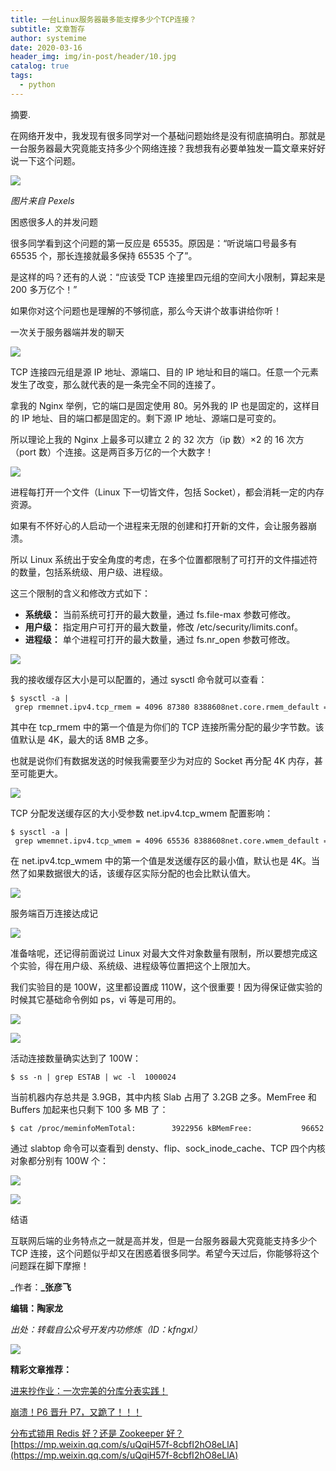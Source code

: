 ```yaml
---
title: 一台Linux服务器最多能支撑多少个TCP连接？
subtitle: 文章暂存
author: systemime
date: 2020-03-16
header_img: img/in-post/header/10.jpg
catalog: true
tags:
  - python
---
```

摘要.

<!-- more -->
在网络开发中，我发现有很多同学对一个基础问题始终是没有彻底搞明白。那就是一台服务器最大究竟能支持多少个网络连接？我想我有必要单独发一篇文章来好好说一下这个问题。

![](https://mmbiz.qpic.cn/mmbiz_png/MOwlO0INfQqDH5OzBrYo6NpiarOze04VTHJmrCe50b99H6alHricXgiaNP7fVUv4sTgIJU9zszbl6IiapJ2KvVhZLg/640?wx_fmt=png)

_图片来自 Pexels_  

困惑很多人的并发问题

很多同学看到这个问题的第一反应是 65535。原因是：“听说端口号最多有 65535 个，那长连接就最多保持 65535 个了”。  

是这样的吗？还有的人说：“应该受 TCP 连接里四元组的空间大小限制，算起来是 200 多万亿个！”

如果你对这个问题也是理解的不够彻底，那么今天讲个故事讲给你听！

一次关于服务器端并发的聊天

![](https://mmbiz.qpic.cn/mmbiz_png/BBjAFF4hcwoo5ibkEGbrfCkOXicTNTjPGxzv6h8iaQXTt7zGndbmn4sht6iasE6Y5LdW64ZAgdkxibTtah5qyGoMKqQ/640?wx_fmt=png)

TCP 连接四元组是源 IP 地址、源端口、目的 IP 地址和目的端口。任意一个元素发生了改变，那么就代表的是一条完全不同的连接了。  

拿我的 Nginx 举例，它的端口是固定使用 80。另外我的 IP 也是固定的，这样目的 IP 地址、目的端口都是固定的。剩下源 IP 地址、源端口是可变的。  

所以理论上我的 Nginx 上最多可以建立 2 的 32 次方（ip 数）×2 的 16 次方（port 数）个连接。这是两百多万亿的一个大数字！  

![](https://mmbiz.qpic.cn/mmbiz_png/BBjAFF4hcwoo5ibkEGbrfCkOXicTNTjPGxzjVPBaZFsRWxsP4PT92osvJcEicb4giceBWX3pO37OnI6qCDiaeHZ63Pg/640?wx_fmt=png)

进程每打开一个文件（Linux 下一切皆文件，包括 Socket），都会消耗一定的内存资源。  

如果有不怀好心的人启动一个进程来无限的创建和打开新的文件，会让服务器崩溃。  

所以 Linux 系统出于安全角度的考虑，在多个位置都限制了可打开的文件描述符的数量，包括系统级、用户级、进程级。  

这三个限制的含义和修改方式如下：

-   **系统级：** 当前系统可打开的最大数量，通过 fs.file-max 参数可修改。
-   **用户级：** 指定用户可打开的最大数量，修改 /etc/security/limits.conf。
-   **进程级：** 单个进程可打开的最大数量，通过 fs.nr_open 参数可修改。

![](https://mmbiz.qpic.cn/mmbiz_png/BBjAFF4hcwoo5ibkEGbrfCkOXicTNTjPGxbO8LmdRkuWzWnGMGR2uG5luAtmDxb11XRjq17ntiasSHbwf5NEZf7hA/640?wx_fmt=png)

我的接收缓存区大小是可以配置的，通过 sysctl 命令就可以查看：

    $ sysctl -a | grep rmemnet.ipv4.tcp_rmem = 4096 87380 8388608net.core.rmem_default = 212992net.core.rmem_max = 8388608

其中在 tcp_rmem 中的第一个值是为你们的 TCP 连接所需分配的最少字节数。该值默认是 4K，最大的话 8MB 之多。  

也就是说你们有数据发送的时候我需要至少为对应的 Socket 再分配 4K 内存，甚至可能更大。  

![](https://mmbiz.qpic.cn/mmbiz_png/BBjAFF4hcwoo5ibkEGbrfCkOXicTNTjPGxS9JZ4Rf3jw5Cic6k7yqkJuEn87oJahc7TO5wGkUBkh6P8YRTUFTINAA/640?wx_fmt=png)

TCP 分配发送缓存区的大小受参数 net.ipv4.tcp_wmem 配置影响：  

    $ sysctl -a | grep wmemnet.ipv4.tcp_wmem = 4096 65536 8388608net.core.wmem_default = 212992net.core.wmem_max = 8388608

在 net.ipv4.tcp_wmem 中的第一个值是发送缓存区的最小值，默认也是 4K。当然了如果数据很大的话，该缓存区实际分配的也会比默认值大。  

![](https://mmbiz.qpic.cn/mmbiz_png/BBjAFF4hcwoo5ibkEGbrfCkOXicTNTjPGxKBBZ0b8hQGzMib9I0Sw4MlFfgVqt5QSMZDgBTwFa9aeVXN1coEpGArQ/640?wx_fmt=png)

服务端百万连接达成记

![](https://mmbiz.qpic.cn/mmbiz_png/BBjAFF4hcwoo5ibkEGbrfCkOXicTNTjPGxibQjHJpozOYHaYGiaD3txd4MmGXcDThW96z7oMbH9PlVaaC417GblyKA/640?wx_fmt=png)

准备啥呢，还记得前面说过 Linux 对最大文件对象数量有限制，所以要想完成这个实验，得在用户级、系统级、进程级等位置把这个上限加大。  

我们实验目的是 100W，这里都设置成 110W，这个很重要！因为得保证做实验的时候其它基础命令例如 ps，vi 等是可用的。  

![](https://mmbiz.qpic.cn/mmbiz_png/BBjAFF4hcwoo5ibkEGbrfCkOXicTNTjPGxVHMr5VAUIcFpS1P5bcUnAe9lGkkn8kd6hGAYl5w7h3x7EqV2qt4WDQ/640?wx_fmt=png)

![](https://mmbiz.qpic.cn/mmbiz_png/BBjAFF4hcwoo5ibkEGbrfCkOXicTNTjPGxprMrmcJjPQc142jpJNg0piauyFgqn0ic4lwuK5Na8S7lk3NLENhEOxJA/640?wx_fmt=png)

活动连接数量确实达到了 100W：

    $ ss -n | grep ESTAB | wc -l  1000024

当前机器内存总共是 3.9GB，其中内核 Slab 占用了 3.2GB 之多。MemFree 和 Buffers 加起来也只剩下 100 多 MB 了：  

    $ cat /proc/meminfoMemTotal:        3922956 kBMemFree:           96652 kBMemAvailable:       6448 kBBuffers:           44396 kB......Slab:          3241244KB kB

通过 slabtop 命令可以查看到 densty、flip、sock_inode_cache、TCP 四个内核对象都分别有 100W 个：

![](https://mmbiz.qpic.cn/mmbiz_png/BBjAFF4hcwoo5ibkEGbrfCkOXicTNTjPGxuw4Y9XO0IHuzkHBwnCFTSkJRvKYwlwibv1kvMibfPcEBaiaVDekMtXWYA/640?wx_fmt=png)

![](https://mmbiz.qpic.cn/mmbiz_png/BBjAFF4hcwoo5ibkEGbrfCkOXicTNTjPGxPkdoiaTrf5Sdzq4ibuIIB8mN5YqjlSPR1JLTmcIdss3RJqs7XnvNNmSA/640?wx_fmt=png)

结语

互联网后端的业务特点之一就是高并发，但是一台服务器最大究竟能支持多少个 TCP 连接，这个问题似乎却又在困惑着很多同学。希望今天过后，你能够将这个问题踩在脚下摩擦！

\_作者：**\_张彦飞**

**编辑：陶家龙**  

_出处：转载自公众号开发内功修炼（ID：kfngxl）_

![](https://mmbiz.qpic.cn/mmbiz_gif/MOwlO0INfQoXCPztRymiaHcjy5W7l5R7Rckia76XZNu5dYwJvVfYd1gMbYfmicuBgFnH0sxUXicvpvtVibcFTMf63zQ/640?wx_fmt=gif)

**精彩文章推荐：** 

[进来抄作业：一次完美的分库分表实践！](http://mp.weixin.qq.com/s?__biz=MjM5ODI5Njc2MA==&mid=2655841139&idx=1&sn=ded41390f4e72d02b2ed2596dc3052ec&chksm=bd74a6a48a032fb27b27bc89f90caf140527b934051449f68238fa2036509491edc2e17baaa1&scene=21#wechat_redirect)

[崩溃！P6 晋升 P7，又跪了！！！](http://mp.weixin.qq.com/s?__biz=MjM5ODI5Njc2MA==&mid=2655841068&idx=1&sn=122cdb8f06e87f7e2f605293faa81341&chksm=bd74a6fb8a032fed7f881ef0b32ae983b04d45dc3980573093f6ff632aae06473b40d55d4277&scene=21#wechat_redirect)

[分布式锁用 Redis 好？还是 Zookeeper 好？](http://mp.weixin.qq.com/s?__biz=MjM5ODI5Njc2MA==&mid=2655841053&idx=1&sn=73399db2b55160b2babce59cbc5eb4ed&chksm=bd74a6ca8a032fdcc302c0d01727de8a5a75cc35cffa57213a890b300a5e1a5d71570deb0e78&scene=21#wechat_redirect) 
 [https://mp.weixin.qq.com/s/uQqiH57f-8cbfI2hO8eLlA](https://mp.weixin.qq.com/s/uQqiH57f-8cbfI2hO8eLlA)
